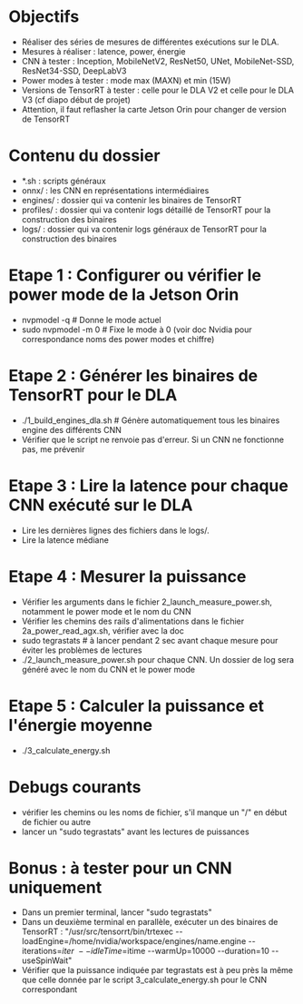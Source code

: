 # Objectifs

- Réaliser des séries de mesures de différentes exécutions sur le DLA.
- Mesures à réaliser : latence, power, énergie
- CNN à tester : Inception, MobileNetV2, ResNet50, UNet, MobileNet-SSD, ResNet34-SSD, DeepLabV3
- Power modes à tester : mode max (MAXN) et min (15W)
- Versions de TensorRT à tester : celle pour le DLA V2 et celle pour le DLA V3 (cf diapo début de projet)
- Attention, il faut reflasher la carte Jetson Orin pour changer de version de TensorRT
 
# Contenu du dossier

- *.sh : scripts généraux
- onnx/ : les CNN en représentations intermédiaires
- engines/ : dossier qui va contenir les binaires de TensorRT
- profiles/ : dossier qui va contenir logs détaillé de TensorRT pour la construction des binaires 
- logs/ : dossier qui va contenir logs généraux de TensorRT pour la construction des binaires 

# Etape 1 : Configurer ou vérifier le power mode de la Jetson Orin

- nvpmodel -q  # Donne le mode actuel
- sudo nvpmodel -m 0  # Fixe le mode à 0 (voir doc Nvidia pour correspondance noms des power modes et chiffre)

# Etape 2 : Générer les binaires de TensorRT pour le DLA

- ./1_build_engines_dla.sh # Génère automatiquement tous les binaires engine des différents CNN
- Vérifier que le script ne renvoie pas d'erreur. Si un CNN ne fonctionne pas, me prévenir

# Etape 3 : Lire la latence pour chaque CNN exécuté sur le DLA

- Lire les dernières lignes des fichiers dans le logs/.
- Lire la latence médiane

# Etape 4 : Mesurer la puissance 

- Vérifier les arguments dans le fichier 2_launch_measure_power.sh, notamment le power mode et le nom du CNN
- Vérifier les chemins des rails d'alimentations dans le fichier 2a_power_read_agx.sh, vérifier avec la doc
- sudo tegrastats # à lancer pendant 2 sec avant chaque mesure pour éviter les problèmes de lectures
- ./2_launch_measure_power.sh pour chaque CNN. Un dossier de log sera généré avec le nom du CNN et le power mode

# Etape 5 : Calculer la puissance et l'énergie moyenne

- ./3_calculate_energy.sh


# Debugs courants
- vérifier les chemins ou les noms de fichier, s'il manque un "/" en début de fichier ou autre
- lancer un "sudo tegrastats" avant les lectures de puissances

# Bonus : à tester pour un CNN uniquement  
- Dans un premier terminal, lancer "sudo tegrastats"
- Dans un deuxième terminal en parallèle, exécuter un des binaires de TensorRT :
    "/usr/src/tensorrt/bin/trtexec --loadEngine=/home/nvidia/workspace/engines/name.engine --iterations=$iter \
     --idleTime=$itime --warmUp=10000 --duration=10 --useSpinWait"
- Vérifier que la puissance indiquée par tegrastats est à peu près la même que celle donnée par le script 3_calculate_energy.sh pour le CNN correspondant
